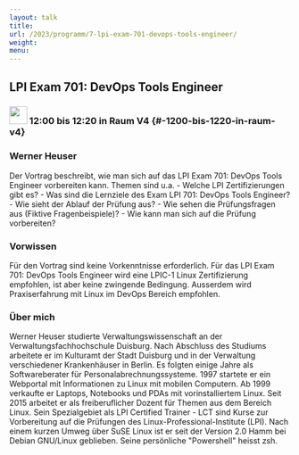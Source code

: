```yaml
---
layout: talk
title:
url: /2023/programm/7-lpi-exam-701-devops-tools-engineer/
weight:
menu:
---
```

## LPI Exam 701: DevOps Tools Engineer

### <img height = "32" src="../../../images/talk.svg"> 12:00 bis 12:20 in Raum V4 {#-1200-bis-1220-in-raum-v4}

### Werner Heuser

Der Vortrag beschreibt, wie man sich auf das LPI Exam 701: DevOps Tools Engineer vorbereiten kann. Themen sind u.a. - Welche LPI Zertifizierungen gibt es? - Was sind die Lernziele des Exam LPI 701: DevOps Tools Engineer? - Wie sieht der Ablauf der Prüfung aus? - Wie sehen die Prüfungsfragen aus (Fiktive Fragenbeispiele)? - Wie kann man sich auf die Prüfung vorbereiten?

### Vorwissen

Für den Vortrag sind keine Vorkenntnisse erforderlich. Für das LPI Exam 701: DevOps Tools Engineer wird eine LPIC-1 Linux Zertifizierung empfohlen, ist aber keine zwingende Bedingung. Ausserdem wird Praxiserfahrung mit Linux im DevOps Bereich empfohlen.

### Über mich

Werner Heuser studierte Verwaltungswissenschaft an der Verwaltungsfachhochschule Duisburg. Nach Abschluss des Studiums arbeitete er im Kulturamt der Stadt Duisburg und in der Verwaltung verschiedener Krankenhäuser in Berlin. Es folgten einige Jahre als Softwareberater für Personalabrechnungssysteme. 1997 startete er ein Webportal mit Informationen zu Linux mit mobilen Computern. Ab 1999 verkaufte er Laptops, Notebooks und PDAs mit vorinstalliertem Linux. Seit 2015 arbeitet er als freiberuflicher Dozent für Themen aus dem Bereich Linux. Sein Spezialgebiet als LPI Certified Trainer - LCT sind Kurse zur Vorbereitung auf die Prüfungen des Linux-Professional-Institute (LPI). Nach einem kurzen Umweg über SuSE Linux ist er seit der Version 2.0 Hamm bei Debian GNU/Linux geblieben. Seine persönliche "Powershell" heisst zsh.

